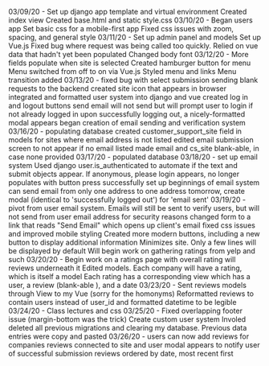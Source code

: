 03/09/20 - 
    Set up django app template and virtual environment
    Created index view
    Created base.html and static style.css
03/10/20 - 
    Began users app 
    Set basic css for a mobile-first app 
    Fixed css issues with zoom, spacing, and general style 
03/11/20 - 
    Set up admin panel and models 
    Set up Vue.js
    Fixed bug where request was being called too quickly. Relied on vue data that hadn't yet been populated
    Changed body font 
03/12/20 - 
    More fields populate when site is selected 
    Created hamburger button for menu
    Menu switched from off to on via Vue.js
    Styled menu and links
    Menu transition added
03/13/20 - 
    fixed bug with select submission sending blank requests to the backend
    created site icon that appears in browser
    integrated and formatted user system into django and vue 
    created log in and logout buttons 
    send email will not send but will prompt user to login if not already logged in 
    upon successfully logging out, a nicely-formatted modal appears
    began creation of email sending and verification system 
03/16/20 - 
    populating database
    created customer_support_site field in models for sites where email address is not listed
    edited email submission screen to not appear if no email listed
    made email and cs_site blank-able, in case none provided 
    <!-- Create Additional Info field for URL and info not shown. Can minimize display  -->
    <!-- Create a url shortener for URLs over a certain length, or a hyperlink system -->
03/17/20 - 
    <!-- display username at top somewhere when logged in -->
    populated database
03/18/20 - 
    set up email system 
    Used django user.is_authenticated to automate if the text and submit objects appear. If anonymous, please login appears, no longer populates with button press
    successfully set up beginnings of email system
        can send email from only one address to one address
    tomorrow, create modal (identical to 'successfully logged out') for 'email sent'
03/19/20 - 
    pivot from user email system. Emails will still be sent to verify users, but will not send from user email address for security reasons
    changed form to a link that reads "Send Email" which opens up client's email 
    fixed css issues and improved mobile styling
    Created more modern buttons, including a new button to display additional information
        Minimizes site. Only a few lines will be displayed by default
        Will begin work on gathering ratings from yelp and such 
03/20/20 -
    Begin work on a ratings page with overall rating will reviews underneath it
    Edited models. Each company will have a rating, which is itself a model
        Each rating has a corresponding view which has a user, a review (blank-able ), and a date
03/23/20 - 
    Sent reviews models through View to my Vue (sorry for the homonyms)
    Reformatted reviews to contain users instead of user_id and formatted datetime to be legible
03/24/20 - 
    Class lectures and css
03/25/20 - 
    Fixed overlapping footer issue (margin-bottom was the trick)
    Create custom user system 
        Involed deleted all previous migrations and clearing my database. Previous data entries were copy and pasted
03/26/20 - 
    users can now add reviews for companies
    reviews connected to site and user
    modal appears to notify user of successful submission
    reviews ordered by date, most recent first
